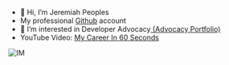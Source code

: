 - 👋 Hi, I’m Jeremiah Peoples
- My professional [Github](https://github.com/peoplesj) account
- 👀 I’m interested in Developer Advocacy[ (Advocacy Portfolio)](https://drive.google.com/drive/folders/1arG7lTYjplwm6lJ5zTL8obBRxZE5dy8G?usp=sharing)
- YouTube Video: [My Career In 60 Seconds](https://youtu.be/5UshG26Xl2M)



![IM](https://img.youtube.com/vi/5UshG26Xl2M/0.jpg)


<!---
JPeoples5/JPeoples5 is a ✨ special ✨ repository because its `README.md` (this file) appears on your GitHub profile.
You can click the Preview link to take a look at your changes.
--->
